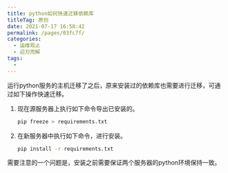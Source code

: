 ```yaml
---
title: python如何快速迁移依赖库
titleTag: 原创
date: 2021-07-17 16:58:42
permalink: /pages/03fc7f/
categories:
  - 运维观止
  - 迎刃而解
tags:
  - 
---
```


运行python服务的主机迁移了之后，原来安装过的依赖库也需要进行迁移，可通过如下操作快速迁移。

1. 现在源服务器上执行如下命令导出已安装的。

   ```sh
   pip freeze > requirements.txt
   ```

2. 在新服务器中执行如下命令，进行安装。

   ```sh
   pip install -r requirements.txt
   ```

需要注意的一个问题是，安装之前需要保证两个服务器的python环境保持一致。


